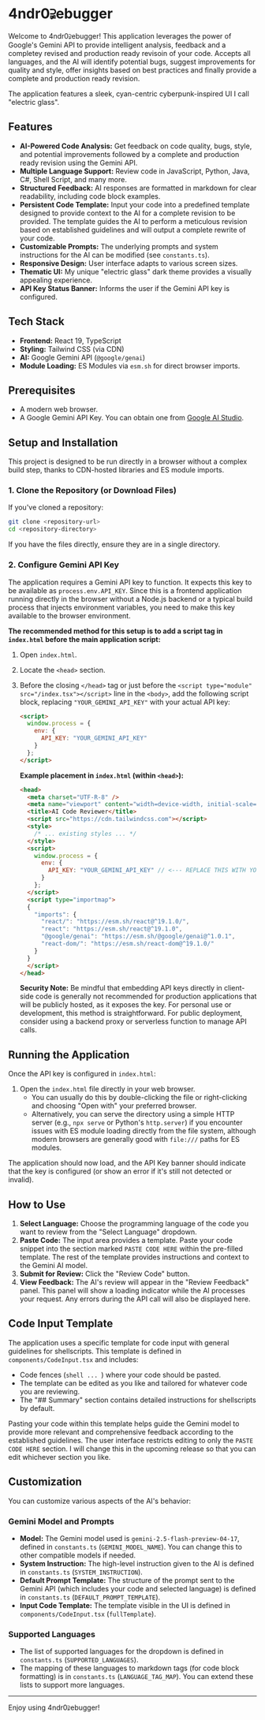# 4ndr0⫌ebugger

Welcome to 4ndr0⫌ebugger! This application leverages the power of Google's Gemini API to provide intelligent analysis, feedback and a completey revised and production ready revisoin of your code. Accepts all languages, and the AI will identify potential bugs, suggest improvements for quality and style, offer insights based on best practices and finally provide a complete and production ready revision.

The application features a sleek, cyan-centric cyberpunk-inspired UI I call "electric glass". 

<!-- 
**Screenshot Placeholder:**
Consider adding a screenshot or a GIF of the application in action here.
Example:
![Application Screenshot](path/to/your/screenshot.png) 
-->

## Features

*   **AI-Powered Code Analysis:** Get feedback on code quality, bugs, style, and potential improvements followed by a complete and production ready revision using the Gemini API.
*   **Multiple Language Support:** Review code in JavaScript, Python, Java, C#, Shell Script, and many more.
*   **Structured Feedback:** AI responses are formatted in markdown for clear readability, including code block examples.
*   **Persistent Code Template:** Input your code into a predefined template designed to provide context to the AI for a complete revision to be provided. The template guides the AI to perform a meticulous revision based on established guidelines and will output a complete rewrite of your code.
*   **Customizable Prompts:** The underlying prompts and system instructions for the AI can be modified (see `constants.ts`).
*   **Responsive Design:** User interface adapts to various screen sizes.
*   **Thematic UI:** My unique "electric glass" dark theme provides a visually appealing experience.
*   **API Key Status Banner:** Informs the user if the Gemini API key is configured.

## Tech Stack

*   **Frontend:** React 19, TypeScript
*   **Styling:** Tailwind CSS (via CDN)
*   **AI:** Google Gemini API (`@google/genai`)
*   **Module Loading:** ES Modules via `esm.sh` for direct browser imports.

## Prerequisites

*   A modern web browser.
*   A Google Gemini API Key. You can obtain one from [Google AI Studio](https://aistudio.google.com/app/apikey).

## Setup and Installation

This project is designed to be run directly in a browser without a complex build step, thanks to CDN-hosted libraries and ES module imports.

### 1. Clone the Repository (or Download Files)

If you've cloned a repository:
```bash
git clone <repository-url>
cd <repository-directory>
```
If you have the files directly, ensure they are in a single directory.

### 2. Configure Gemini API Key

The application requires a Gemini API key to function. It expects this key to be available as `process.env.API_KEY`. Since this is a frontend application running directly in the browser without a Node.js backend or a typical build process that injects environment variables, you need to make this key available to the browser environment.

**The recommended method for this setup is to add a script tag in `index.html` before the main application script:**

1.  Open `index.html`.
2.  Locate the `<head>` section.
3.  Before the closing `</head>` tag or just before the `<script type="module" src="/index.tsx"></script>` line in the `<body>`, add the following script block, replacing `"YOUR_GEMINI_API_KEY"` with your actual API key:

    ```html
    <script>
      window.process = {
        env: {
          API_KEY: "YOUR_GEMINI_API_KEY"
        }
      };
    </script>
    ```

    **Example placement in `index.html` (within `<head>`):**
    ```html
    <head>
      <meta charset="UTF-R-8" />
      <meta name="viewport" content="width=device-width, initial-scale=1.0" />
      <title>AI Code Reviewer</title>
      <script src="https://cdn.tailwindcss.com"></script>
      <style>
        /* ... existing styles ... */
      </style>
      <script>
        window.process = {
          env: {
            API_KEY: "YOUR_GEMINI_API_KEY" // <--- REPLACE THIS WITH YOUR ACTUAL KEY
          }
        };
      </script>
      <script type="importmap">
      {
        "imports": {
          "react/": "https://esm.sh/react@^19.1.0/",
          "react": "https://esm.sh/react@^19.1.0",
          "@google/genai": "https://esm.sh/@google/genai@^1.0.1",
          "react-dom/": "https://esm.sh/react-dom@^19.1.0/"
        }
      }
      </script>
    </head>
    ```

    **Security Note:** Be mindful that embedding API keys directly in client-side code is generally not recommended for production applications that will be publicly hosted, as it exposes the key. For personal use or development, this method is straightforward. For public deployment, consider using a backend proxy or serverless function to manage API calls.

## Running the Application

Once the API key is configured in `index.html`:

1.  Open the `index.html` file directly in your web browser.
    *   You can usually do this by double-clicking the file or right-clicking and choosing "Open with" your preferred browser.
    *   Alternatively, you can serve the directory using a simple HTTP server (e.g., `npx serve` or Python's `http.server`) if you encounter issues with ES module loading directly from the file system, although modern browsers are generally good with `file:///` paths for ES modules.

The application should now load, and the API Key banner should indicate that the key is configured (or show an error if it's still not detected or invalid).

## How to Use

1.  **Select Language:** Choose the programming language of the code you want to review from the "Select Language" dropdown.
2.  **Paste Code:** The input area provides a template. Paste your code snippet into the section marked `PASTE CODE HERE` within the pre-filled template. The rest of the template provides instructions and context to the Gemini AI model.
3.  **Submit for Review:** Click the "Review Code" button.
4.  **View Feedback:** The AI's review will appear in the "Review Feedback" panel. This panel will show a loading indicator while the AI processes your request. Any errors during the API call will also be displayed here.

## Code Input Template

The application uses a specific template for code input with general guidelines for shellscripts. This template is defined in `components/CodeInput.tsx` and includes:
*   Code fences (```shell ... ```) where your code should be pasted.
*   The template can be edited as you like and tailored for whatever code you are reviewing.
*   The "## Summary" section contains detailed instructions for shellscripts by default. 

Pasting your code within this template helps guide the Gemini model to provide more relevant and comprehensive feedback according to the established guidelines. The user interface restricts editing to only the `PASTE CODE HERE` section. I will change this in the upcoming release so that you can edit whichever section you like.

## Customization

You can customize various aspects of the AI's behavior:

### Gemini Model and Prompts

*   **Model:** The Gemini model used is `gemini-2.5-flash-preview-04-17`, defined in `constants.ts` (`GEMINI_MODEL_NAME`). You can change this to other compatible models if needed.
*   **System Instruction:** The high-level instruction given to the AI is defined in `constants.ts` (`SYSTEM_INSTRUCTION`).
*   **Default Prompt Template:** The structure of the prompt sent to the Gemini API (which includes your code and selected language) is defined in `constants.ts` (`DEFAULT_PROMPT_TEMPLATE`).
*   **Input Code Template:** The template visible in the UI is defined in `components/CodeInput.tsx` (`fullTemplate`).

### Supported Languages

*   The list of supported languages for the dropdown is defined in `constants.ts` (`SUPPORTED_LANGUAGES`).
*   The mapping of these languages to markdown tags (for code block formatting) is in `constants.ts` (`LANGUAGE_TAG_MAP`). You can extend these lists to support more languages.

---

Enjoy using 4ndr0⫌ebugger!

